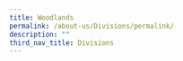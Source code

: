 ```yaml
---
title: Woodlands
permalink: /about-us/Divisions/permalink/
description: ""
third_nav_title: Divisions
---
```

